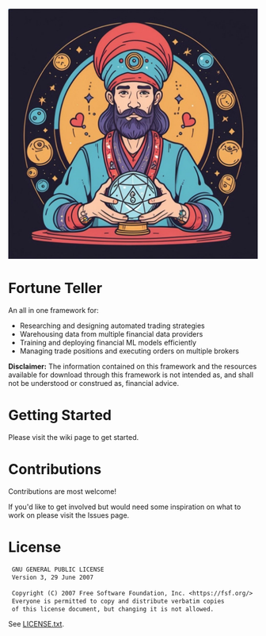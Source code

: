 ![Fortune Teller](./assets/fortune-teller.jpg)
# Fortune Teller
An all in one framework for:
* Researching and designing automated trading strategies
* Warehousing data from multiple financial data providers
* Training and deploying financial ML models efficiently
* Managing trade positions and executing orders on multiple brokers

**Disclaimer:** The information contained on this framework and the resources available for download through this framework is not intended as, and shall not be understood or construed as, financial advice.

# Getting Started
Please visit the wiki page to get started.

# Contributions
Contributions are most welcome!

If you'd like to get involved but would need some inspiration on what to work on please visit the Issues page.

# License
```
 GNU GENERAL PUBLIC LICENSE
 Version 3, 29 June 2007

 Copyright (C) 2007 Free Software Foundation, Inc. <https://fsf.org/>
 Everyone is permitted to copy and distribute verbatim copies
 of this license document, but changing it is not allowed.
```
See [LICENSE.txt](./LICENSE.txt).